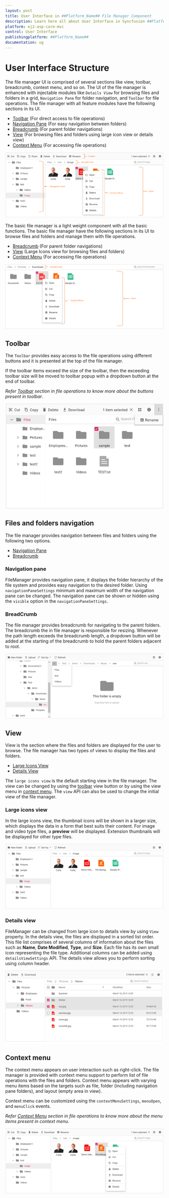 ```yaml
---
layout: post
title: User Interface in ##Platform_Name## File Manager Component
description: Learn here all about User Interface in Syncfusion ##Platform_Name## File Manager component and more.
platform: ej2-asp-core-mvc
control: User Interface
publishingplatform: ##Platform_Name##
documentation: ug
---
```



# User Interface Structure

The file manager UI is comprised of several sections like view, toolbar, breadcrumb, context menu, and so on. The UI of the file manager is enhanced with injectable modules like `Details View` for browsing files and folders in a grid, `Navigation Pane` for folder navigation, and `Toolbar` for file operations. The file manager with all feature modules have the following sections in its UI.

* [Toolbar](#toolbar) (For direct access to file operations)
* [Navigation Pane](#navigation-pane) (For easy navigation between folders)
* [Breadcrumb](#breadcrumb) (For parent folder navigations)
* [View](#view) (For browsing files and folders using large icon view or details view)
* [Context Menu](#context-menu) (For accessing file operations)

![File Manager Overview](./images/user-interface.png "File Manager Overview")

The basic file manager is a light weight component with all the basic functions. The basic file manager have the following sections in its UI to browse files and folders and manage them with file operations.

* [Breadcrumb](#breadcrumb) (For parent folder navigations)
* [View](#view) (Large Icons view for browsing files and folders)
* [Context Menu](#context-menu) (For accessing file operations)

![Basic File Manager](./images/default-ui.png "Basic File Manager")

## Toolbar

The `Toolbar` provides easy access to the file operations using different buttons and it is presented at the top of the file manager.

If the toolbar items exceed the size of the toolbar, then the exceeding toolbar size will be moved to toolbar popup with a dropdown button at the end of toolbar.

*Refer [Toolbar](./file-operations/#toolbar) section in file operations to know more about the buttons present in toolbar*.

![Toolbar](./images/toolbar.png "Responsiveness of Toolbar")

## Files and folders navigation

The file manager provides navigation between files and folders using the following two options.

* [Navigation Pane](#navigation-pane)
* [Breadcrumb](#breadcrumb)

### Navigation pane

FileManager provides navigation pane, it displays the folder hierarchy of the file system and provides easy navigation to the desired folder. Using `navigationPaneSettings` minimum and maximum width of the navigation pane can be changed.
The navigation pane can be shown or hidden using the `visible` option in the `navigationPaneSettings`.

### BreadCrumb

The file manager provides breadcrumb for navigating to the parent folders. The breadcrumb the in file manager is responsible for resizing.
Whenever the path length exceeds the breadcrumb length, a dropdown button will be added at the starting of the breadcrumb to hold the parent folders adjacent to root.

![BreadCrumb](./images/breadcrumb.png "Responsiveness of BreadCrumb Bar")

## View

View is the section where the files and folders are displayed for the user to browse. The file manager has two types of views to display the files and folders.

* [Large Icons View](#large-icons-view)
* [Details View](#details-view)

The `large icons view` is the default starting view in the file manager. The view can be changed by using the [toolbar](#toolbar) view button or by using the view menu in [context menu](#context-menu). The `view` API can also be used to change the initial view of the file manager.

### Large icons view

In the large icons view, the thumbnail icons will be shown in a larger size, which displays the data in a form that best suits their content.  For image and video type files, a **preview** will be displayed. Extension thumbnails will be displayed for other type files.

![LargeIconView](./images/largeiconsview.png "File Manager Large Icon View")

### Details view

FileManager can be changed from large icon to details view by using `View` property. In the details view, the files are displayed in a sorted list order. This file list comprises of several columns of information about the files such as **Name**, **Date Modified**, **Type**, and **Size**. Each file has its own small icon representing the file type. Additional columns can be added using `detailsViewSettings` API. The details view allows you to perform sorting using column header.

![DetailsView](./images/detailsview.png "File Manager Details View")

## Context menu

The context menu appears on user interaction such as right-click. The file manager is provided with context menu support to perform list of file operations with the files and folders. Context menu appears with varying menu items based on the targets such as file, folder (including navigation pane folders),  and layout (empty area in view).

Context menu can be customized using the `contextMenuSettings`, `menuOpen`, and `menuClick` events.

*Refer [Context Menu](./file-operations/#context-menu) section in file operations to know more about the menu items present in context menu*.

![Context Menu](./images/contextmenu.png "Context Menu")